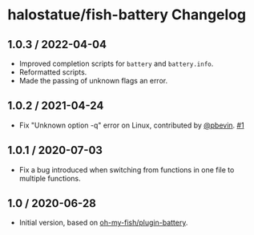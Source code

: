 # halostatue/fish-battery Changelog

## 1.0.3 / 2022-04-04

- Improved completion scripts for `battery` and `battery.info`.
- Reformatted scripts.
- Made the passing of unknown flags an error.

## 1.0.2 / 2021-04-24

- Fix "Unknown option -q" error on Linux, contributed by [@pbevin][]. [#1][]

## 1.0.1 / 2020-07-03

- Fix a bug introduced when switching from functions in one file to multiple
  functions.

## 1.0 / 2020-06-28

- Initial version, based on [oh-my-fish/plugin-battery][].

[oh-my-fish/plugin-battery]: https://github.com/oh-my-fish/plugin-battery
[@pbevin]: https://github.com/pbevin
[#1]: https://github.com/halostatue/fish-battery/pull/1
